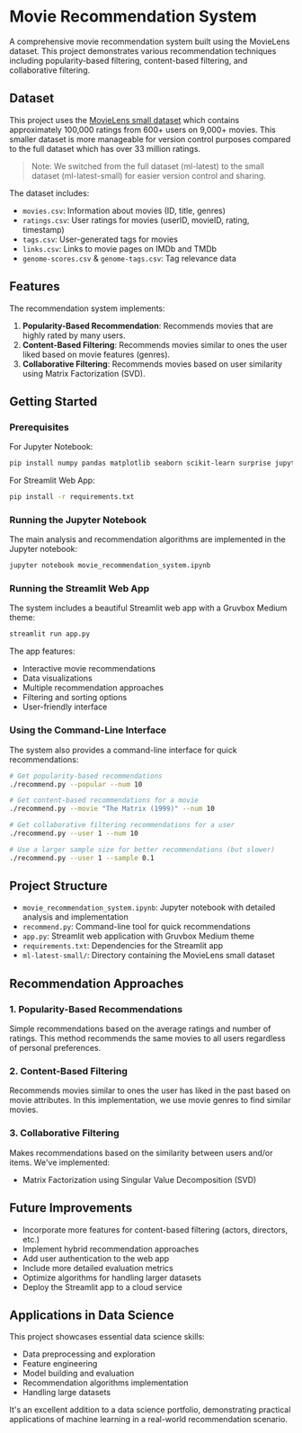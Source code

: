 # Movie Recommendation System

A comprehensive movie recommendation system built using the MovieLens dataset. This project demonstrates various recommendation techniques including popularity-based filtering, content-based filtering, and collaborative filtering.

## Dataset

This project uses the [MovieLens small dataset](https://grouplens.org/datasets/movielens/) which contains approximately 100,000 ratings from 600+ users on 9,000+ movies. This smaller dataset is more manageable for version control purposes compared to the full dataset which has over 33 million ratings.

> Note: We switched from the full dataset (ml-latest) to the small dataset (ml-latest-small) for easier version control and sharing.

The dataset includes:

- `movies.csv`: Information about movies (ID, title, genres)
- `ratings.csv`: User ratings for movies (userID, movieID, rating, timestamp)
- `tags.csv`: User-generated tags for movies
- `links.csv`: Links to movie pages on IMDb and TMDb
- `genome-scores.csv` & `genome-tags.csv`: Tag relevance data

## Features

The recommendation system implements:

1. **Popularity-Based Recommendation**: Recommends movies that are highly rated by many users.
2. **Content-Based Filtering**: Recommends movies similar to ones the user liked based on movie features (genres).
3. **Collaborative Filtering**: Recommends movies based on user similarity using Matrix Factorization (SVD).

## Getting Started

### Prerequisites

For Jupyter Notebook:
```bash
pip install numpy pandas matplotlib seaborn scikit-learn surprise jupyter
```

For Streamlit Web App:
```bash
pip install -r requirements.txt
```

### Running the Jupyter Notebook

The main analysis and recommendation algorithms are implemented in the Jupyter notebook:

```bash
jupyter notebook movie_recommendation_system.ipynb
```

### Running the Streamlit Web App

The system includes a beautiful Streamlit web app with a Gruvbox Medium theme:

```bash
streamlit run app.py
```

The app features:
- Interactive movie recommendations
- Data visualizations
- Multiple recommendation approaches
- Filtering and sorting options
- User-friendly interface

### Using the Command-Line Interface

The system also provides a command-line interface for quick recommendations:

```bash
# Get popularity-based recommendations
./recommend.py --popular --num 10

# Get content-based recommendations for a movie
./recommend.py --movie "The Matrix (1999)" --num 10

# Get collaborative filtering recommendations for a user
./recommend.py --user 1 --num 10

# Use a larger sample size for better recommendations (but slower)
./recommend.py --user 1 --sample 0.1
```

## Project Structure

- `movie_recommendation_system.ipynb`: Jupyter notebook with detailed analysis and implementation
- `recommend.py`: Command-line tool for quick recommendations
- `app.py`: Streamlit web application with Gruvbox Medium theme
- `requirements.txt`: Dependencies for the Streamlit app
- `ml-latest-small/`: Directory containing the MovieLens small dataset

## Recommendation Approaches

### 1. Popularity-Based Recommendations

Simple recommendations based on the average ratings and number of ratings. This method recommends the same movies to all users regardless of personal preferences.

### 2. Content-Based Filtering

Recommends movies similar to ones the user has liked in the past based on movie attributes. In this implementation, we use movie genres to find similar movies.

### 3. Collaborative Filtering

Makes recommendations based on the similarity between users and/or items. We've implemented:

- Matrix Factorization using Singular Value Decomposition (SVD)

## Future Improvements

- Incorporate more features for content-based filtering (actors, directors, etc.)
- Implement hybrid recommendation approaches
- Add user authentication to the web app
- Include more detailed evaluation metrics
- Optimize algorithms for handling larger datasets
- Deploy the Streamlit app to a cloud service

## Applications in Data Science

This project showcases essential data science skills:

- Data preprocessing and exploration
- Feature engineering
- Model building and evaluation
- Recommendation algorithms implementation
- Handling large datasets

It's an excellent addition to a data science portfolio, demonstrating practical applications of machine learning in a real-world recommendation scenario.
